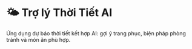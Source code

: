 # 🌤️ Trợ lý Thời Tiết AI

Ứng dụng dự báo thời tiết kết hợp AI: gợi ý trang phục, biện pháp phòng tránh và món ăn phù hợp.
 

